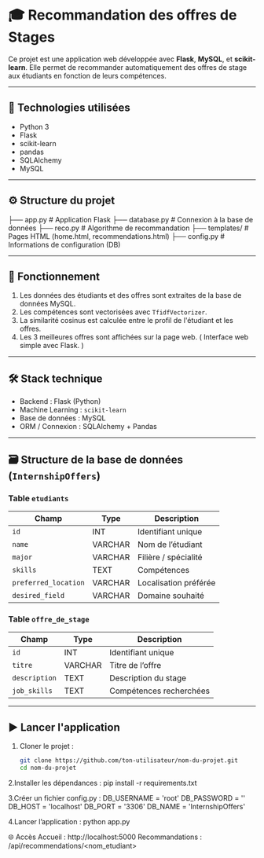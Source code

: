 # 🎓 Recommandation des offres de Stages

Ce projet est une application web développée avec **Flask**, **MySQL**, et **scikit-learn**. Elle permet de recommander automatiquement des offres de stage aux étudiants en fonction de leurs compétences.

---

## 🔧 Technologies utilisées

- Python 3
- Flask
- scikit-learn
- pandas
- SQLAlchemy
- MySQL

---

## ⚙️ Structure du projet

├── app.py # Application Flask
├── database.py # Connexion à la base de données
├── reco.py # Algorithme de recommandation
├── templates/ # Pages HTML (home.html, recommendations.html)
├── config.py # Informations de configuration (DB)


---

## 🧠 Fonctionnement

1. Les données des étudiants et des offres sont extraites de la base de données MySQL.
2. Les compétences sont vectorisées avec `TfidfVectorizer`.
3. La similarité cosinus est calculée entre le profil de l'étudiant et les offres.
4. Les 3 meilleures offres sont affichées sur la page web.
(  Interface web simple avec Flask.  )

---
## 🛠️ Stack technique

- Backend : Flask (Python)
- Machine Learning : `scikit-learn`
- Base de données : MySQL
- ORM / Connexion : SQLAlchemy + Pandas

---

## 🗃️ Structure de la base de données (`InternshipOffers`)

### Table `etudiants`

| Champ                | Type     | Description                                 |
|---------------------|----------|---------------------------------------------|
| `id`                | INT      | Identifiant unique                          |
| `name`              | VARCHAR  | Nom de l’étudiant                           |
| `major`             | VARCHAR  | Filière / spécialité                        |
| `skills`            | TEXT     | Compétences                                 |
| `preferred_location`| VARCHAR  | Localisation préférée                       |
| `desired_field`     | VARCHAR  | Domaine souhaité                            |

### Table `offre_de_stage`

| Champ         | Type     | Description                                 |
|---------------|----------|---------------------------------------------|
| `id`          | INT      | Identifiant unique                          |
| `titre`       | VARCHAR  | Titre de l’offre                            |
| `description` | TEXT     | Description du stage                        |
| `job_skills`  | TEXT     | Compétences recherchées                     |

---

## ▶️ Lancer l'application

1. Cloner le projet :
   ```bash
   git clone https://github.com/ton-utilisateur/nom-du-projet.git
   cd nom-du-projet

2.Installer les dépendances :
  pip install -r requirements.txt

3.Créer un fichier config.py :
  DB_USERNAME = 'root'
  DB_PASSWORD = ''
  DB_HOST = 'localhost'
  DB_PORT = '3306'
  DB_NAME = 'InternshipOffers'
  
4.Lancer l’application :
  python app.py

🌐 Accès
  Accueil : http://localhost:5000
  Recommandations : /api/recommendations/<nom_etudiant>



  

